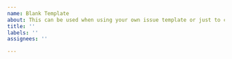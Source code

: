 ```yaml
---
name: Blank Template
about: This can be used when using your own issue template or just to chat.
title: ''
labels: ''
assignees: ''

---
```



